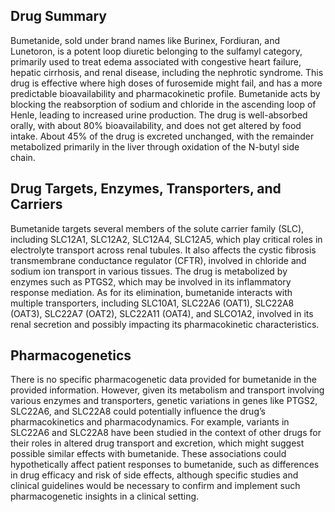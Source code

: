 ## Drug Summary
Bumetanide, sold under brand names like Burinex, Fordiuran, and Lunetoron, is a potent loop diuretic belonging to the sulfamyl category, primarily used to treat edema associated with congestive heart failure, hepatic cirrhosis, and renal disease, including the nephrotic syndrome. This drug is effective where high doses of furosemide might fail, and has a more predictable bioavailability and pharmacokinetic profile. Bumetanide acts by blocking the reabsorption of sodium and chloride in the ascending loop of Henle, leading to increased urine production. The drug is well-absorbed orally, with about 80% bioavailability, and does not get altered by food intake. About 45% of the drug is excreted unchanged, with the remainder metabolized primarily in the liver through oxidation of the N-butyl side chain.

## Drug Targets, Enzymes, Transporters, and Carriers
Bumetanide targets several members of the solute carrier family (SLC), including SLC12A1, SLC12A2, SLC12A4, SLC12A5, which play critical roles in electrolyte transport across renal tubules. It also affects the cystic fibrosis transmembrane conductance regulator (CFTR), involved in chloride and sodium ion transport in various tissues. The drug is metabolized by enzymes such as PTGS2, which may be involved in its inflammatory response mediation. As for its elimination, bumetanide interacts with multiple transporters, including SLC10A1, SLC22A6 (OAT1), SLC22A8 (OAT3), SLC22A7 (OAT2), SLC22A11 (OAT4), and SLCO1A2, involved in its renal secretion and possibly impacting its pharmacokinetic characteristics.

## Pharmacogenetics
There is no specific pharmacogenetic data provided for bumetanide in the provided information. However, given its metabolism and transport involving various enzymes and transporters, genetic variations in genes like PTGS2, SLC22A6, and SLC22A8 could potentially influence the drug’s pharmacokinetics and pharmacodynamics. For example, variants in SLC22A6 and SLC22A8 have been studied in the context of other drugs for their roles in altered drug transport and excretion, which might suggest possible similar effects with bumetanide. These associations could hypothetically affect patient responses to bumetanide, such as differences in drug efficacy and risk of side effects, although specific studies and clinical guidelines would be necessary to confirm and implement such pharmacogenetic insights in a clinical setting.